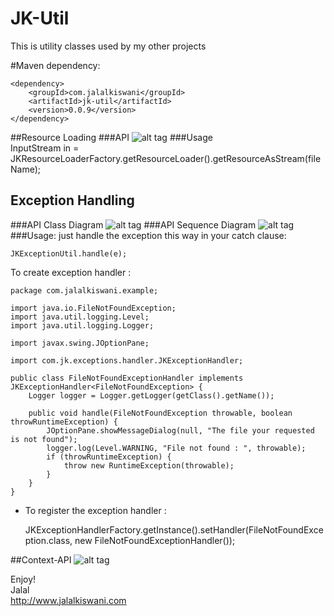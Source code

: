 # JK-Util
This is utility classes used by my other projects

#Maven dependency:

	<dependency>
	    <groupId>com.jalalkiswani</groupId>
	    <artifactId>jk-util</artifactId>
	    <version>0.0.9</version>
	</dependency>

##Resource Loading
###API
![alt tag](https://github.com/kiswanij/jk-util/blob/master/design/resource-loader.PNG)
###Usage	
	InputStream in = JKResourceLoaderFactory.getResourceLoader().getResourceAsStream(fileName);

## Exception Handling
###API Class Diagram
![alt tag](https://github.com/kiswanij/jk-util/blob/master/design/exception-handling1.PNG)
###API Sequence Diagram
![alt tag](https://github.com/kiswanij/jk-util/blob/master/design/exception-handling2.PNG)
###Usage:
just handle the exception this way in your catch clause:  

	JKExceptionUtil.handle(e);

To create exception handler :  

	package com.jalalkiswani.example;
	
	import java.io.FileNotFoundException;
	import java.util.logging.Level;
	import java.util.logging.Logger;
	
	import javax.swing.JOptionPane;
	
	import com.jk.exceptions.handler.JKExceptionHandler;
	
	public class FileNotFoundExceptionHandler implements JKExceptionHandler<FileNotFoundException> {
		Logger logger = Logger.getLogger(getClass().getName());
	
		public void handle(FileNotFoundException throwable, boolean throwRuntimeException) {
			JOptionPane.showMessageDialog(null, "The file your requested is not found");
			logger.log(Level.WARNING, "File not found : ", throwable);
			if (throwRuntimeException) {
				throw new RuntimeException(throwable);
			}
		}
	}
	
- To register the exception handler :  	
	
	JKExceptionHandlerFactory.getInstance().setHandler(FileNotFoundException.class, new FileNotFoundExceptionHandler()); 

##Context-API
![alt tag](https://github.com/kiswanij/jk-util/blob/master/design/context.PNG)


Enjoy!  
Jalal   
http://www.jalalkiswani.com

